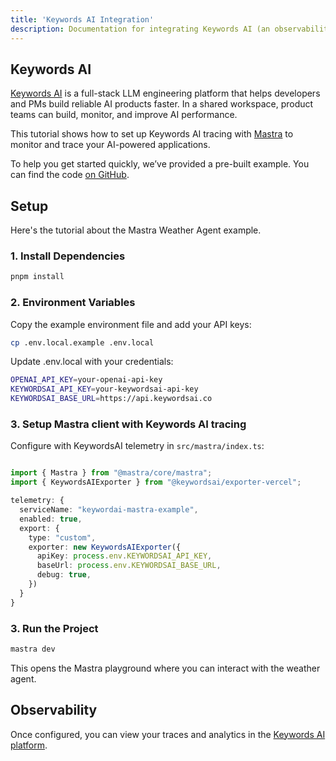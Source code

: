 ```yaml
---
title: 'Keywords AI Integration'
description: Documentation for integrating Keywords AI (an observability platform for LLM applications) with Mastra.
---
```


## Keywords AI

[Keywords AI](https://docs.keywordsai.co/get-started/overview) is a full-stack LLM engineering platform that helps developers and PMs build reliable AI products faster. In a shared workspace, product teams can build, monitor, and improve AI performance.

This tutorial shows how to set up Keywords AI tracing with [Mastra](https://mastra.ai/) to monitor and trace your AI-powered applications.

To help you get started quickly, we’ve provided a pre-built example. You can find the code [on GitHub](https://github.com/Keywords-AI/keywordsai-example-projects/tree/main/mastra-ai-weather-agent).

## Setup

Here's the tutorial about the Mastra Weather Agent example.

### 1. Install Dependencies

```bash copy
pnpm install
```

### 2. Environment Variables

Copy the example environment file and add your API keys:

```bash copy
cp .env.local.example .env.local
```

Update .env.local with your credentials:

```bash .env.local copy
OPENAI_API_KEY=your-openai-api-key
KEYWORDSAI_API_KEY=your-keywordsai-api-key
KEYWORDSAI_BASE_URL=https://api.keywordsai.co
```

### 3. Setup Mastra client with Keywords AI tracing

Configure with KeywordsAI telemetry in `src/mastra/index.ts`:

```typescript filename="src/mastra/index.ts" showLineNumbers copy

import { Mastra } from "@mastra/core/mastra";
import { KeywordsAIExporter } from "@keywordsai/exporter-vercel";

telemetry: {
  serviceName: "keywordai-mastra-example",
  enabled: true,
  export: {
    type: "custom",
    exporter: new KeywordsAIExporter({
      apiKey: process.env.KEYWORDSAI_API_KEY,
      baseUrl: process.env.KEYWORDSAI_BASE_URL,
      debug: true,
    })
  }
}
```

### 3. Run the Project

```bash copy
mastra dev
```

This opens the Mastra playground where you can interact with the weather agent.

## Observability

Once configured, you can view your traces and analytics in the [Keywords AI platform](https://platform.keywordsai.co/platform/traces).
